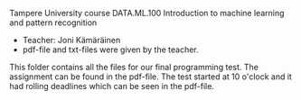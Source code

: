Tampere University course DATA.ML.100 Introduction to machine learning and pattern recognition
- Teacher: Joni Kämäräinen
- pdf-file and txt-files were given by the teacher.

This folder contains all the files for our final programming test.
The assignment can be found in the pdf-file.
The test started at 10 o'clock and it had rolling deadlines which can be seen in the pdf-file.
